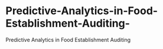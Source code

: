 # Predictive-Analytics-in-Food-Establishment-Auditing-
Predictive Analytics in Food Establishment Auditing   
